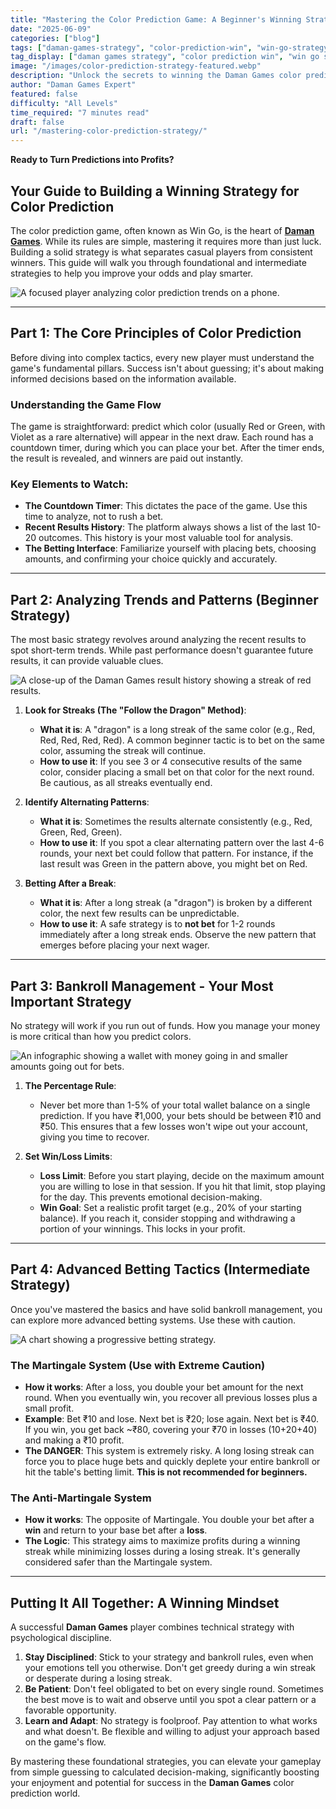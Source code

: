 ```yaml
---
title: "Mastering the Color Prediction Game: A Beginner's Winning Strategy"
date: "2025-06-09"
categories: ["blog"]
tags: ["daman-games-strategy", "color-prediction-win", "win-go-strategy", "daman-games-tips", "beginner-strategy-daman"]
tag_display: ["daman games strategy", "color prediction win", "win go strategy", "daman games tips", "beginner strategy daman"]
image: "/images/color-prediction-strategy-featured.webp"
description: "Unlock the secrets to winning the Daman Games color prediction game. This beginner's guide covers essential strategies, from understanding trends and managing funds to advanced betting tactics."
author: "Daman Games Expert"
featured: false
difficulty: "All Levels"
time_required: "7 minutes read"
draft: false
url: "/mastering-color-prediction-strategy/"
---
```


**Ready to Turn Predictions into Profits?**
## Your Guide to Building a Winning Strategy for Color Prediction

The color prediction game, often known as Win Go, is the heart of [**Daman Games**](https://daman-game.world "Daman Games"). While its rules are simple, mastering it requires more than just luck. Building a solid strategy is what separates casual players from consistent winners. This guide will walk you through foundational and intermediate strategies to help you improve your odds and play smarter.

![A focused player analyzing color prediction trends on a phone.](/images/color-prediction-strategy-featured.webp)

---

## Part 1: The Core Principles of Color Prediction

Before diving into complex tactics, every new player must understand the game's fundamental pillars. Success isn't about guessing; it's about making informed decisions based on the information available.

### Understanding the Game Flow
The game is straightforward: predict which color (usually Red or Green, with Violet as a rare alternative) will appear in the next draw. Each round has a countdown timer, during which you can place your bet. After the timer ends, the result is revealed, and winners are paid out instantly.

### Key Elements to Watch:
* **The Countdown Timer**: This dictates the pace of the game. Use this time to analyze, not to rush a bet.
* **Recent Results History**: The platform always shows a list of the last 10-20 outcomes. This history is your most valuable tool for analysis.
* **The Betting Interface**: Familiarize yourself with placing bets, choosing amounts, and confirming your choice quickly and accurately.

---

## Part 2: Analyzing Trends and Patterns (Beginner Strategy)

The most basic strategy revolves around analyzing the recent results to spot short-term trends. While past performance doesn't guarantee future results, it can provide valuable clues.

![A close-up of the Daman Games result history showing a streak of red results.](/images/color-prediction-trends.webp)

1.  **Look for Streaks (The "Follow the Dragon" Method)**:
    * **What it is**: A "dragon" is a long streak of the same color (e.g., Red, Red, Red, Red, Red). A common beginner tactic is to bet on the same color, assuming the streak will continue.
    * **How to use it**: If you see 3 or 4 consecutive results of the same color, consider placing a small bet on that color for the next round. Be cautious, as all streaks eventually end.

2.  **Identify Alternating Patterns**:
    * **What it is**: Sometimes the results alternate consistently (e.g., Red, Green, Red, Green).
    * **How to use it**: If you spot a clear alternating pattern over the last 4-6 rounds, your next bet could follow that pattern. For instance, if the last result was Green in the pattern above, you might bet on Red.

3.  **Betting After a Break**:
    * **What it is**: After a long streak (a "dragon") is broken by a different color, the next few results can be unpredictable.
    * **How to use it**: A safe strategy is to **not bet** for 1-2 rounds immediately after a long streak ends. Observe the new pattern that emerges before placing your next wager.

---

## Part 3: Bankroll Management - Your Most Important Strategy

No strategy will work if you run out of funds. How you manage your money is more critical than how you predict colors.

![An infographic showing a wallet with money going in and smaller amounts going out for bets.](/images/daman-games-bankroll-management.webp)

1.  **The Percentage Rule**:
    * Never bet more than 1-5% of your total wallet balance on a single prediction. If you have ₹1,000, your bets should be between ₹10 and ₹50. This ensures that a few losses won't wipe out your account, giving you time to recover.

2.  **Set Win/Loss Limits**:
    * **Loss Limit**: Before you start playing, decide on the maximum amount you are willing to lose in that session. If you hit that limit, stop playing for the day. This prevents emotional decision-making.
    * **Win Goal**: Set a realistic profit target (e.g., 20% of your starting balance). If you reach it, consider stopping and withdrawing a portion of your winnings. This locks in your profit.

---

## Part 4: Advanced Betting Tactics (Intermediate Strategy)

Once you've mastered the basics and have solid bankroll management, you can explore more advanced betting systems. Use these with caution.

![A chart showing a progressive betting strategy.](/images/daman-games-betting-chart.webp)

### The Martingale System (Use with Extreme Caution)
* **How it works**: After a loss, you double your bet amount for the next round. When you eventually win, you recover all previous losses plus a small profit.
* **Example**: Bet ₹10 and lose. Next bet is ₹20; lose again. Next bet is ₹40. If you win, you get back ~₹80, covering your ₹70 in losses (10+20+40) and making a ₹10 profit.
* **The DANGER**: This system is extremely risky. A long losing streak can force you to place huge bets and quickly deplete your entire bankroll or hit the table's betting limit. **This is not recommended for beginners.**

### The Anti-Martingale System
* **How it works**: The opposite of Martingale. You double your bet after a **win** and return to your base bet after a **loss**.
* **The Logic**: This strategy aims to maximize profits during a winning streak while minimizing losses during a losing streak. It's generally considered safer than the Martingale system.

---

## Putting It All Together: A Winning Mindset

A successful **Daman Games** player combines technical strategy with psychological discipline.

1.  **Stay Disciplined**: Stick to your strategy and bankroll rules, even when your emotions tell you otherwise. Don't get greedy during a win streak or desperate during a losing streak.
2.  **Be Patient**: Don't feel obligated to bet on every single round. Sometimes the best move is to wait and observe until you spot a clear pattern or a favorable opportunity.
3.  **Learn and Adapt**: No strategy is foolproof. Pay attention to what works and what doesn't. Be flexible and willing to adjust your approach based on the game's flow.

By mastering these foundational strategies, you can elevate your gameplay from simple guessing to calculated decision-making, significantly boosting your enjoyment and potential for success in the **Daman Games** color prediction world.